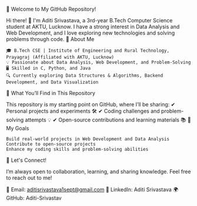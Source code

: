 🚀 Welcome to My GitHub Repository!

Hi there! 👋 I'm Aditi Srivastava, a 3rd-year B.Tech Computer Science student at AKTU, Lucknow. I have a strong interest in Data Analysis and Web Development, and I love exploring new technologies and solving problems through code.
🌟 About Me

    🎓 B.Tech CSE | Institute of Engineering and Rural Technology, Prayagraj (Affiliated with AKTU, Lucknow)
    💡 Passionate about Data Analysis, Web Development, and Problem-Solving
    🖥️ Skilled in C, Python, and Java
    🔍 Currently exploring Data Structures & Algorithms, Backend Development, and Data Visualization

📌 What You’ll Find in This Repository

This repository is my starting point on GitHub, where I’ll be sharing:
✔ Personal projects and experiments 🛠️
✔ Coding challenges and problem-solving attempts 💡
✔ Open-source contributions and learning materials 📚
🚀 My Goals

    Build real-world projects in Web Development and Data Analysis
    Contribute to open-source projects
    Enhance my coding skills and problem-solving abilities

💬 Let's Connect!

I’m always open to collaboration, learning, and sharing knowledge. Feel free to reach out to me!

📩 Email: aditisrivastava1sept@gmail.com
🔗 LinkedIn: Aditi Srivastava
🌍 GitHub: Aditi-Srivastav
